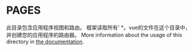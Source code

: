 # PAGES

此目录包含应用程序视图和路由。
框架读取所有' *。vue的文件在这个目录中，并创建您的应用程序的路由器。
More information about the usage of this directory in [the documentation](https://nuxtjs.org/guide/routing).
